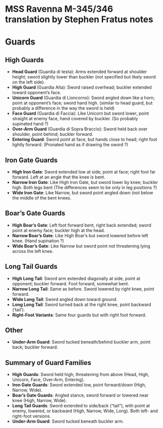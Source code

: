 # MSS Ravenna M-345/346 translation by Stephen Fratus notes

# Guards
## High Guards
- **Head Guard** (Guardia di testa): Arms extended forward at shoulder height; sword slightly lower than buckler (not specified but likely sword on the left side).
- **High Guard** (Guardia Alta): Sword raised overhead; buckler extended toward opponent’s face.
- **Unicorn Guard** (Guardia di Lioncorno): Sword angled down like a horn; point at opponent’s face; sword hand high. (similar to head guard, but probably a difference in the way the sword is held)
- **Face Guard** (Guardia di Faccia): Like Unicorn but sword lower, point straight at enemy face, hand covered by buckler. (So probably supinated hand ?)
- **Over-Arm Guard** (Guardia di Sopra Braccio): Sword held back over shoulder, point behind; buckler forward.
- **Entering Guard**: Sword point at face, but hands close to head; right foot lightly forward. (Pronated hand as if drawing the sword ?)

## Iron Gate Guards
- **High Iron Gate**: Sword extended low at side; point at face; right foot far forward. Left at an angle that the knee is bent.
- **Narrow Iron Gate**: Like High Iron Gate, but sword lower by knee; buckler high. Both legs bent (The differences seem to be only in leg positions ?)
- **Wide Iron Gate**: Like Narrow, but sword point angled down (not below the middle of the bent knees.

## Boar’s Gate Guards
- **High Boar’s Gate**: Left foot forward bent, right back extended; sword point at enemy face; buckler high at the head.
- **Narrow Boar’s Gate**: Like High Boar’s but sword lowered before left knee. (Hand supination ?)
- **Wide Boar’s Gate**: Like Narrow but sword point not threatening lying across the left knee.

## Long Tail Guards
- **High Long Tail**: Sword arm extended diagonally at side, point at opponent; buckler forward. Foot forward, somewhat bent.
- **Narrow Long Tail**: Same as before. Sword lowered by right knee, point forward.
- **Wide Long Tail**: Sword angled down toward ground.
- **Long Long Tail**: Sword turned back at the right knee, point backward (‘tail’).
- **Right-Foot Variants**: Same four guards but with right foot forward.

## Other
- **Under-Arm Guard**: Sword tucked beneath/behind buckler arm, point back; buckler forward.

## Summary of Guard Families
- **High Guards**: Sword held high, threatening from above (Head, High, Unicorn, Face, Over-Arm, Entering).
- **Iron Gate Guards**: Sword extended low, point forward/down (High, Narrow, Wide).
- **Boar’s Gate Guards**: Angled stance, sword forward or lowered near knee (High, Narrow, Wide).
- **Long Tail Guards**: Sword extended to side/back (“tail”), with point at enemy, lowered, or backward (High, Narrow, Wide, Long). Both left- and right-foot versions.
- **Under-Arm Guard**: Sword tucked beneath buckler arm.
